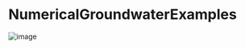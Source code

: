 # NumericalGroundwaterExamples
![image](https://user-images.githubusercontent.com/114691192/199280106-8dc1adcf-41c9-460d-bf2b-a3fb194ad71b.png)
